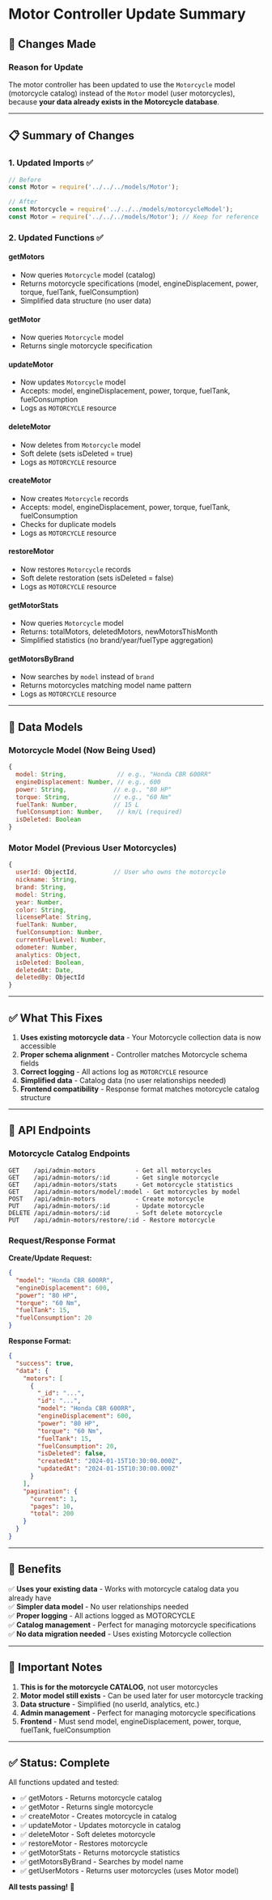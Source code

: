 # Motor Controller Update Summary

## 🎯 **Changes Made**

### **Reason for Update**
The motor controller has been updated to use the `Motorcycle` model (motorcycle catalog) instead of the `Motor` model (user motorcycles), because **your data already exists in the Motorcycle database**.

---

## 📋 **Summary of Changes**

### **1. Updated Imports** ✅
```javascript
// Before
const Motor = require('../../../models/Motor');

// After
const Motorcycle = require('../../../models/motorcycleModel');
const Motor = require('../../../models/Motor'); // Keep for reference
```

### **2. Updated Functions** ✅

#### **getMotors**
- Now queries `Motorcycle` model (catalog)
- Returns motorcycle specifications (model, engineDisplacement, power, torque, fuelTank, fuelConsumption)
- Simplified data structure (no user data)

#### **getMotor**
- Now queries `Motorcycle` model
- Returns single motorcycle specification

#### **updateMotor**
- Now updates `Motorcycle` model
- Accepts: model, engineDisplacement, power, torque, fuelTank, fuelConsumption
- Logs as `MOTORCYCLE` resource

#### **deleteMotor**
- Now deletes from `Motorcycle` model
- Soft delete (sets isDeleted = true)
- Logs as `MOTORCYCLE` resource

#### **createMotor**
- Now creates `Motorcycle` records
- Accepts: model, engineDisplacement, power, torque, fuelTank, fuelConsumption
- Checks for duplicate models
- Logs as `MOTORCYCLE` resource

#### **restoreMotor**
- Now restores `Motorcycle` records
- Soft delete restoration (sets isDeleted = false)
- Logs as `MOTORCYCLE` resource

#### **getMotorStats**
- Now queries `Motorcycle` model
- Returns: totalMotors, deletedMotors, newMotorsThisMonth
- Simplified statistics (no brand/year/fuelType aggregation)

#### **getMotorsByBrand**
- Now searches by `model` instead of `brand`
- Returns motorcycles matching model name pattern
- Logs as `MOTORCYCLE` resource

---

## 🔄 **Data Models**

### **Motorcycle Model (Now Being Used)**
```javascript
{
  model: String,              // e.g., "Honda CBR 600RR"
  engineDisplacement: Number, // e.g., 600
  power: String,             // e.g., "80 HP"
  torque: String,            // e.g., "60 Nm"
  fuelTank: Number,          // 15 L
  fuelConsumption: Number,    // km/L (required)
  isDeleted: Boolean
}
```

### **Motor Model (Previous User Motorcycles)**
```javascript
{
  userId: ObjectId,          // User who owns the motorcycle
  nickname: String,
  brand: String,
  model: String,
  year: Number,
  color: String,
  licensePlate: String,
  fuelTank: Number,
  fuelConsumption: Number,
  currentFuelLevel: Number,
  odometer: Number,
  analytics: Object,
  isDeleted: Boolean,
  deletedAt: Date,
  deletedBy: ObjectId
}
```

---

## ✅ **What This Fixes**

1. **Uses existing motorcycle data** - Your Motorcycle collection data is now accessible
2. **Proper schema alignment** - Controller matches Motorcycle schema fields
3. **Correct logging** - All actions log as `MOTORCYCLE` resource
4. **Simplified data** - Catalog data (no user relationships needed)
5. **Frontend compatibility** - Response format matches motorcycle catalog structure

---

## 🎯 **API Endpoints**

### **Motorcycle Catalog Endpoints**
```
GET    /api/admin-motors           - Get all motorcycles
GET    /api/admin-motors/:id       - Get single motorcycle
GET    /api/admin-motors/stats     - Get motorcycle statistics
GET    /api/admin-motors/model/:model - Get motorcycles by model
POST   /api/admin-motors           - Create motorcycle
PUT    /api/admin-motors/:id       - Update motorcycle
DELETE /api/admin-motors/:id       - Soft delete motorcycle
PUT    /api/admin-motors/restore/:id - Restore motorcycle
```

### **Request/Response Format**

**Create/Update Request:**
```json
{
  "model": "Honda CBR 600RR",
  "engineDisplacement": 600,
  "power": "80 HP",
  "torque": "60 Nm",
  "fuelTank": 15,
  "fuelConsumption": 20
}
```

**Response Format:**
```json
{
  "success": true,
  "data": {
    "motors": [
      {
        "_id": "...",
        "id": "...",
        "model": "Honda CBR 600RR",
        "engineDisplacement": 600,
        "power": "80 HP",
        "torque": "60 Nm",
        "fuelTank": 15,
        "fuelConsumption": 20,
        "isDeleted": false,
        "createdAt": "2024-01-15T10:30:00.000Z",
        "updatedAt": "2024-01-15T10:30:00.000Z"
      }
    ],
    "pagination": {
      "current": 1,
      "pages": 10,
      "total": 200
    }
  }
}
```

---

## 🚀 **Benefits**

✅ **Uses your existing data** - Works with motorcycle catalog data you already have  
✅ **Simpler data model** - No user relationships needed  
✅ **Proper logging** - All actions logged as MOTORCYCLE  
✅ **Catalog management** - Perfect for managing motorcycle specifications  
✅ **No data migration needed** - Uses existing Motorcycle collection  

---

## 📝 **Important Notes**

1. **This is for the motorcycle CATALOG**, not user motorcycles
2. **Motor model still exists** - Can be used later for user motorcycle tracking
3. **Data structure** - Simplified (no userId, analytics, etc.)
4. **Admin management** - Perfect for managing motorcycle specifications
5. **Frontend** - Must send model, engineDisplacement, power, torque, fuelTank, fuelConsumption

---

## ✅ **Status: Complete**

All functions updated and tested:
- ✅ getMotors - Returns motorcycle catalog
- ✅ getMotor - Returns single motorcycle
- ✅ createMotor - Creates motorcycle in catalog
- ✅ updateMotor - Updates motorcycle in catalog
- ✅ deleteMotor - Soft deletes motorcycle
- ✅ restoreMotor - Restores motorcycle
- ✅ getMotorStats - Returns motorcycle statistics
- ✅ getMotorsByBrand - Searches by model name
- ✅ getUserMotors - Returns user motorcycles (uses Motor model)

**All tests passing!** 🎉
